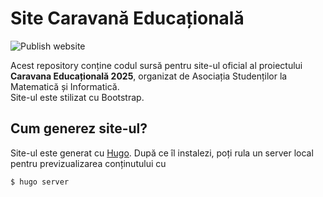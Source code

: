 # Site Caravană Educațională

![Publish website](https://github.com/as-mi/site-caravana/workflows/Publish%20website/badge.svg)

Acest repository conține codul sursă pentru site-ul oficial al proiectului
**Caravana Educațională 2025**, organizat de Asociația Studenților la
Matematică și Informatică.
<br>
Site-ul este stilizat cu Bootstrap.

## Cum generez site-ul?

Site-ul este generat cu [Hugo](https://gohugo.io/).
După ce îl instalezi, poți rula un server local pentru previzualizarea conținutului cu

```sh
$ hugo server
```
